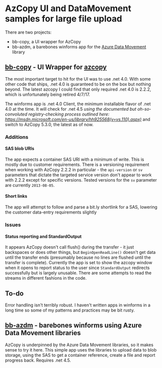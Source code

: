# AzCopy UI and DataMovement samples for large file upload

There are two projects:
- bb-copy, a UI wrapper for AzCopy
- bb-azdm, a barebones winforms app for the [Azure Data Movement](https://github.com/Azure/azure-storage-net-data-movement) library

## [bb-copy](https://github.com/jpda/bb-azcopy/tree/master/bb-azcopy) - UI Wrapper for [azcopy](https://docs.microsoft.com/en-us/azure/storage/storage-use-azcopy)
The most important target to hit for the UI was to use .net 4.0. With some other code that ships, .net 4.0 is guaranteed to be on the box but nothing beyond. The latest azcopy I could find that only required .net 4.0 is 2.2.2, which is unfortunately being retired 4/7/17. 

The winforms app is .net 4.0 Client, the minimum installable flavor of .net 4.0 at the time. It will check for .net 4.5 *using the documented but oh-so-convoluted registry-checking process outlined here: https://msdn.microsoft.com/en-us/library/hh925568(v=vs.110).aspx)* and switch to AzCopy 5.3.0, the latest as of now.

### Additions
#### SAS blob URIs
The app expects a container SAS URI with a minimum of write. This is mostly due to customer requirements. There is a versioning requirement when working with AzCopy 2.2.2 in particular - the `api-version` or `sv` parameters that dictate the targeted service version don't appear to work with 2.2.2 except for specific versions. Tested versions for the `sv` parameter are currently `2013-08-05`.
#### Short links
The app will attempt to follow and parse a bit.ly shortlink for a SAS, lowering the customer data-entry requirements slightly
### Issues
#### Status reporting and StandardOutput
It appears AzCopy doesn't call flush() during the transfer - it just backspaces or does other things, but `BeginOpenReadLine()` doesn't get data until the transfer ends (presumably because no lines are flushed until the transfer is complete). Currently the app is set to show the azcopy window when it opens to report status to the user since `StandardOutput` redirects successfully but is largely unusable. There are some attempts to read the streams in different fashions in the code.
## To-do
Error handling isn't terribly robust. I haven't written apps in winforms in a long time so some of my patterns and practices may be bit rusty.

## [bb-azdm](https://github.com/jpda/bb-azcopy/tree/master/bb-azdm) - barebones winforms using Azure Data Movement libraries
AzCopy is underpinned by the Azure Data Movement libraries, so it makes sense to try it here. This simple app uses the libraries to upload data to blob storage, using the SAS to get a container reference, create a file and report progress back. Requires .net 4.5.
